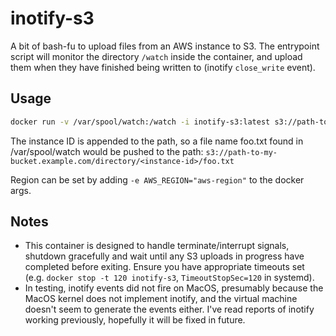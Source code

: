 inotify-s3
==========

A bit of bash-fu to upload files from an AWS instance to S3. The entrypoint
script will monitor the directory `/watch` inside the container, and upload
them when they have finished being written to (inotify `close_write` event).

Usage
-----

```bash
docker run -v /var/spool/watch:/watch -i inotify-s3:latest s3://path-to-my-bucket.example.com/directory
```

The instance ID is appended to the path, so a file name foo.txt found in
/var/spool/watch would be pushed to the path:
`s3://path-to-my-bucket.example.com/directory/<instance-id>/foo.txt`

Region can be set by adding `-e AWS_REGION="aws-region"` to the docker args.

Notes
-----
* This container is designed to handle terminate/interrupt signals, shutdown
gracefully and wait until any S3 uploads in progress have completed before
exiting. Ensure you have appropriate timeouts set (e.g. `docker stop -t 120
inotify-s3`, `TimeoutStopSec=120` in systemd).
* In testing, inotify events did not fire on MacOS, presumably because the
MacOS kernel does not implement inotify, and the virtual machine doesn't
seem to generate the events either. I've read reports of inotify working
previously, hopefully it will be fixed in future.

